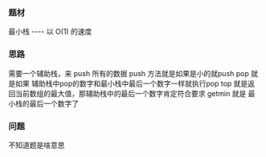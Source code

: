 ### 题材
最小栈  ----  以 O(1) 的速度

### 思路
需要一个辅助栈，来 push 所有的数据
push 方法就是如果是小的就push
pop 就是如果 辅助栈中pop的数字和最小栈中最后一个数字一样就执行pop
top 就是返回当前数组的最大值，那辅助栈中的最后一个数字肯定符合要求
getmin 就是 最小栈的最后一个数字了

### 问题
不知道题是啥意思